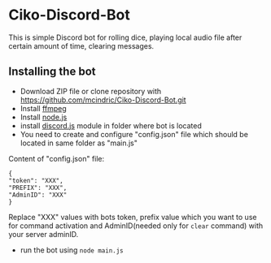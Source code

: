 # Ciko-Discord-Bot
This is simple Discord bot for rolling dice, playing local audio file after certain amount of time, clearing messages. 
## Installing the bot
  * Download ZIP file or clone repository with https://github.com/mcindric/Ciko-Discord-Bot.git
  * Install [ffmpeg](https://ffmpeg.org/)
  * Install [node.js](https://nodejs.org/en/)
  * install [discord.js](https://discord.js.org/#/) module in folder where bot is located
  * You need to create and configure "config.json" file which should be located in same folder as "main.js"

  Content of "config.json" file:
  ```
  {
  "token": "XXX",
  "PREFIX": "XXX",
  "AdminID": "XXX"
  }
  ```
  Replace "XXX" values with bots token, prefix value which you want to use for command activation and AdminID(needed only for `clear` command) with your server adminID. 
  * run the bot using `node main.js`
